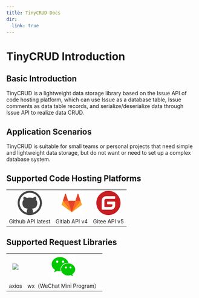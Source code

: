 ```yaml
---
title: TinyCRUD Docs
dir:
  link: true
---
```


# TinyCRUD Introduction

## Basic Introduction

TinyCRUD is a lightweight data storage library based on the Issue API of code hosting platform, which can use Issue as a database table, Issue comments as data table records, and serialize/deserialize data through Issue API to realize data CRUD.

## Application Scenarios

TinyCRUD is suitable for small teams or personal projects that need simple and lightweight data storage, but do not want or need to set up a complex database system.

## Supported Code Hosting Platforms

<table style="text-align:center">  
    <tr>
        <td>
            <img src="/assets/image/tiny-crud-docs/github.svg" />
        </td>
        <td>
            <img src="/assets/image/tiny-crud-docs/gitlab.svg" />
        </td>
        <td>
            <img src="/assets/image/tiny-crud-docs/gitee.svg" />
        </td>
    </tr>
    <tr>
        <td>
            Github API latest
        </td>
        <td>
            Gitlab API v4
        </td>
        <td>
            Gitee API v5
        </td>
    </tr>
</table>

## Supported Request Libraries

<table style="text-align:center">
    <tr>
        <td>
            <img src="https://axios-http.com/assets/logo.svg" />
        </td>
        <td>
            <img src="/assets/image/tiny-crud-docs/wechat.svg" />
        </td>
    </tr>
    <tr>
        <td>
            axios
        </td>
        <td>
            wx（WeChat Mini Program）
        </td>
    </tr>
</table>